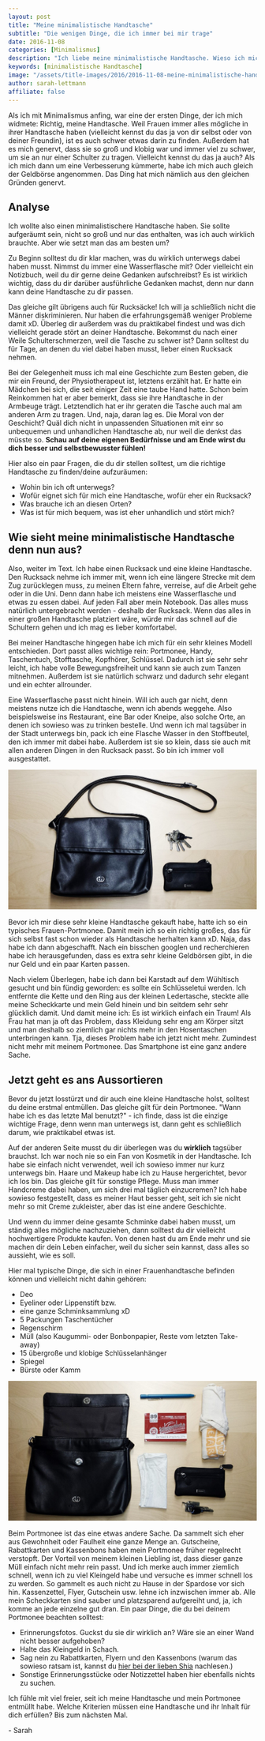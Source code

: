 ```yaml
---
layout: post
title: "Meine minimalistische Handtasche"
subtitle: "Die wenigen Dinge, die ich immer bei mir trage"
date: 2016-11-08
categories: [Minimalismus]
description: "Ich liebe meine minimalistische Handtasche. Wieso ich mich dafür entschieden habe und welche Vorteile das hat, erzähl ich dir in diesem Beitrag."
keywords: [minimalistische Handtasche]
image: "/assets/title-images/2016/2016-11-08-meine-minimalistische-handtasche.jpg"
author: sarah-lettmann
affiliate: false
---
```

Als ich mit Minimalismus anfing, war eine der ersten Dinge, der ich mich widmete: Richtig, meine Handtasche. Weil Frauen immer alles mögliche in ihrer Handtasche haben (vielleicht kennst du das ja von dir selbst oder von deiner Freundin), ist es auch schwer etwas darin zu finden. Außerdem hat es mich genervt, dass sie so groß und klobig war und immer viel zu schwer, um sie an nur einer Schulter zu tragen. Vielleicht kennst du das ja auch? Als ich mich dann um eine Verbesserung kümmerte, habe ich mich auch gleich der Geldbörse angenommen. Das Ding hat mich nämlich aus den gleichen Gründen genervt.

## Analyse
Ich wollte also einen minimalistischere Handtasche haben. Sie sollte aufgeräumt sein, nicht so groß und nur das enthalten, was ich auch wirklich brauchte. Aber wie setzt man das am besten um?

Zu Beginn solltest du dir klar machen, was du wirklich unterwegs dabei haben musst. Nimmst du immer eine Wasserflasche mit? Oder vielleicht ein Notizbuch, weil du dir gerne deine Gedanken aufschreibst? Es ist wirklich wichtig, dass du dir darüber ausführliche Gedanken machst, denn nur dann kann deine Handtasche zu dir passen.

Das gleiche gilt übrigens auch für Rucksäcke! Ich will ja schließlich nicht die Männer diskriminieren. Nur haben die erfahrungsgemäß weniger Probleme damit xD. Überleg dir außerdem was du praktikabel findest und was dich vielleicht gerade stört an deiner Handtasche. Bekommst du nach einer Weile Schulterschmerzen, weil die Tasche zu schwer ist? Dann solltest du für Tage, an denen du viel dabei haben musst, lieber einen Rucksack nehmen.

Bei der Gelegenheit muss ich mal eine Geschichte zum Besten geben, die mir ein Freund, der Physiotherapeut ist, letztens erzählt hat. Er hatte ein Mädchen bei sich, die seit einiger Zeit eine taube Hand hatte. Schon beim Reinkommen hat er aber bemerkt, dass sie ihre Handtasche in der Armbeuge trägt. Letztendlich hat er ihr geraten die Tasche auch mal am anderen Arm zu tragen. Und, naja, daran lag es. Die Moral von der Geschicht? Quäl dich nicht in unpassenden Situationen mit einr so unbequemen und unhandlichen Handtasche ab, nur weil die denkst das müsste so. **Schau auf deine eigenen Bedürfnisse und am Ende wirst du dich besser und selbstbewusster fühlen!**

Hier also ein paar Fragen, die du dir stellen solltest, um die richtige Handtasche zu finden/deine aufzuräumen:
  * Wohin bin ich oft unterwegs?
  * Wofür eignet sich für mich eine Handtasche, wofür eher ein Rucksack?
  * Was brauche ich an diesen Orten?
  * Was ist für mich bequem, was ist eher unhandlich und stört mich?

## Wie sieht meine minimalistische Handtasche denn nun aus?
Also, weiter im Text. Ich habe einen Rucksack und eine kleine Handtasche. Den Rucksack nehme ich immer mit, wenn ich eine längere Strecke mit dem Zug zurücklegen muss, zu meinen Eltern fahre, verreise, auf die Arbeit gehe oder in die Uni. Denn dann habe ich meistens eine Wasserflasche und etwas zu essen dabei. Auf jeden Fall aber mein Notebook. Das alles muss natürlich untergebracht werden - deshalb der Rucksack. Wenn das alles in einer großen Handtasche platziert wäre, würde mir das schnell auf die Schultern gehen und ich mag es lieber komfortabel.

Bei meiner Handtasche hingegen habe ich mich für ein sehr kleines Modell entschieden. Dort passt alles wichtige rein: Portmonee, Handy, Taschentuch, Stofftasche, Kopfhörer, Schlüssel. Dadurch ist sie sehr sehr leicht, ich habe volle Bewegungsfreiheit und kann sie auch zum Tanzen mitnehmen. Außerdem ist sie natürlich schwarz und dadurch sehr elegant und ein echter allrounder.

Eine Wasserflasche passt nicht hinein. Will ich auch gar nicht, denn meistens nutze ich die Handtasche, wenn ich abends weggehe. Also beispielsweise ins Restaurant, eine Bar oder Kneipe, also solche Orte, an denen ich sowieso was zu trinken bestelle. Und wenn ich mal tagsüber in der Stadt unterwegs bin, pack ich eine Flasche Wasser in den Stoffbeutel, den ich immer mit dabei habe. Außerdem ist sie so klein, dass sie auch mit allen anderen Dingen in den Rucksack passt. So bin ich immer voll ausgestattet.

![Handtasche und Portmonee](/assets/inpost-images/2016/2016-11-08-handtasche-und-portmonee.jpg "© {{ site.title }}")

Bevor ich mir diese sehr kleine Handtasche gekauft habe, hatte ich so ein typisches Frauen-Portmonee. Damit mein ich so ein richtig großes, das für sich selbst fast schon wieder als Handtasche herhalten kann xD. Naja, das habe ich dann abgeschafft. Nach ein bisschen googlen und recherchieren habe ich herausgefunden, dass es extra sehr kleine Geldbörsen gibt, in die nur Geld und ein paar Karten passen.

Nach vielem Überlegen, habe ich dann bei Karstadt auf dem Wühltisch gesucht und bin fündig geworden: es sollte ein Schlüsseletui werden. Ich entfernte die Kette und den Ring aus der kleinen Ledertasche, steckte alle meine Scheckkarte und mein Geld hinein und bin seitdem sehr sehr glücklich damit. Und damit meine ich: Es ist wirklich einfach ein Traum! Als Frau hat man ja oft das Problem, dass Kleidung sehr eng am Körper sitzt und man deshalb so ziemlich gar nichts mehr in den Hosentaschen unterbringen kann. Tja, dieses Problem habe ich jetzt nicht mehr. Zumindest nicht mehr mit meinem Portmonee. Das Smartphone ist eine ganz andere Sache.

## Jetzt geht es ans Aussortieren
Bevor du jetzt losstürzt und dir auch eine kleine Handtasche holst, solltest du deine erstmal entmüllen. Das gleiche gilt für dein Portmonee. "Wann habe ich es das letzte Mal benutzt?" - ich finde, dass ist die einzige wichtige Frage, denn wenn man unterwegs ist, dann geht es schließlich darum, wie praktikabel etwas ist.

Auf der anderen Seite musst du dir überlegen was du **wirklich** tagsüber brauchst. Ich war noch nie so ein Fan von Kosmetik in der Handtasche. Ich habe sie einfach nicht verwendet, weil ich sowieso immer nur kurz unterwegs bin. Haare und Makeup habe ich zu Hause hergerichtet, bevor ich los bin. Das gleiche gilt für sonstige Pflege. Muss man immer Handcreme dabei haben, um sich drei mal täglich einzucremen? Ich habe sowieso festgestellt, dass es meiner Haut besser geht, seit ich sie nicht mehr so mit Creme zukleister, aber das ist eine andere Geschichte.

Und wenn du immer deine gesamte Schminke dabei haben musst, um ständig alles mögliche nachzuziehen, dann solltest du dir vielleicht hochwertigere Produkte kaufen. Von denen hast du am Ende mehr und sie machen dir dein Leben einfacher, weil du sicher sein kannst, dass alles so aussieht, wie es soll.

Hier mal typische Dinge, die sich in einer Frauenhandtasche befinden können und vielleicht nicht dahin gehören:
  * Deo
  * Eyeliner oder Lippenstift bzw.
  * eine ganze Schminksammlung xD
  * 5 Packungen Taschentücher
  * Regenschirm
  * Müll (also Kaugummi- oder Bonbonpapier, Reste vom letzten Take-away)
  * 15 übergroße und klobige Schlüsselanhänger
  * Spiegel
  * Bürste oder Kamm

![Inhalt meiner Handtasche](/assets/inpost-images/2016/2016-11-08-inhalt-meiner-handtasche.jpg "© {{ site.title }}")

Beim Portmonee ist das eine etwas andere Sache. Da sammelt sich eher aus Gewohnheit oder Faulheit eine ganze Menge an. Gutscheine, Rabattkarten und Kassenbons haben mein Portmonee früher regelrecht verstopft. Der Vorteil von meinem kleinen Liebling ist, dass dieser ganze Müll einfach nicht mehr rein passt. Und ich merke auch immer ziemlich schnell, wenn ich zu viel Kleingeld habe und versuche es immer schnell los zu werden. So gammelt es auch nicht zu Hause in der Spardose vor sich hin. Kassenzettel, Flyer, Gutschein usw. lehne ich inzwischen immer ab. Alle mein Scheckkarten sind sauber und platzsparend aufgereiht und, ja, ich komme an jede einzelne gut dran. Ein paar Dinge, die du bei deinem Portmonee beachten solltest:
  * Erinnerungsfotos. Guckst du sie dir wirklich an? Wäre sie an einer Wand nicht besser aufgehoben?
  * Halte das Kleingeld in Schach.
  * Sag nein zu Rabattkarten, Flyern und den Kassenbons (warum das sowieso ratsam ist, kannst du [hier bei der lieben Shia](http://wastelandrebel.com/de/warum-kassenzettel-in-den-restmuell-gehoeren/) nachlesen.)
  * Sonstige Erinnerungsstücke oder Notizzettel haben hier ebenfalls nichts zu suchen.

Ich fühle mit viel freier, seit ich meine Handtasche und mein Portmonee entmüllt habe. Welche Kriterien müssen eine Handtasche und ihr Inhalt für dich erfüllen? Bis zum nächsten Mal.

\- Sarah
